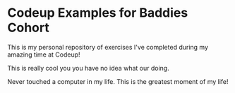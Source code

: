 # Codeup Examples for Baddies Cohort

This is my personal repository of exercises I've completed during my amazing time at Codeup!

This is really cool you you have no idea what our doing. 

Never touched a computer in my life. 
This is the greatest moment of my life! 
